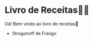 # Livro de Receitas:man_cook:

Oá! Bem vindo ao livro de receitas:shallow_pan_of_food:

- Strogonoff de Frango
